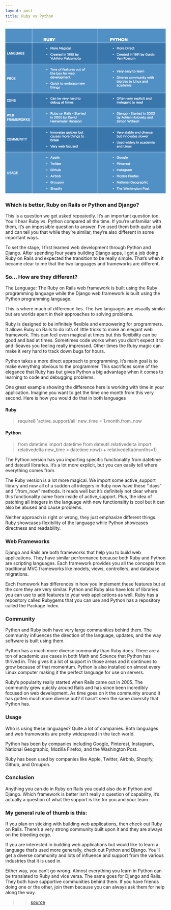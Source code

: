 ```yaml
---
layout: post
title: Ruby vs Python
---
```


![Ruby-vs-Python](/images/ruby-vs-python.png)

### Which is better, Ruby on Rails or Python and Django?
This is a question we get asked repeatedly. It’s an important question too. You’ll hear Ruby vs. Python compared all the time. If you’re unfamiliar with them, it’s an impossible question to answer. I’ve used them both quite a bit and can tell you that while they’re similar, they’re also different in some important ways.

To set the stage, I first learned web development through Python and Django. After spending four years building Django apps, I got a job doing Ruby on Rails and expected the transition to be really simple. That’s when it became clear to me that the two languages and frameworks are different.

### So… How are they different?
The Language:
The Ruby on Rails web framework is built using the Ruby programming language while the Django web framework is built using the Python programming language.

This is where much of difference lies. The two languages are visually similar but are worlds apart in their approaches to solving problems.

Ruby is designed to be infinitely flexible and empowering for programmers. It allows Ruby on Rails to do lots of little tricks to make an elegant web framework. This can feel even magical at times but this flexibility can be good and bad at times. Sometimes code works when you didn’t expect it to and l5eaves you feeling really impressed. Other times the Ruby magic can make it very hard to track down bugs for hours.

Python takes a more direct approach to programming. It’s main goal is to make everything obvious to the programmer. This sacrifices some of the elegance that Ruby has but gives Python a big advantage when it comes to learning to code and debugging problems.

One great example showing the difference here is working with time in your application. Imagine you want to get the time one month from this very second. Here is how you would do that in both languages

#### Ruby
> require8 'active_support/all'
> new_time = 1.month.from_now

#### Python
> from datetime import datetime
> from dateutil.relativedelta import relativedelta
> new_time = datetime.now() + relativedelta(months=1)

The Python version has you importing specific functionality from datetime and dateutil libraries. It’s a lot more explicit, but you can easily tell where everything comes from.

The Ruby version is a lot more magical. We import some active_support library and now all of a sudden all integers in Ruby now have these “.days” and “.from_now” methods. It reads well but it’s definitely not clear where this functionality came from inside of active_support. Plus, the idea of patching all integers in the language with new functionality is cool but it can also be abused and cause problems.

Neither approach is right or wrong, they just emphasize different things. Ruby showcases flexibility of the language while Python showcases directness and readability.

### Web Frameworks

Django and Rails are both frameworks that help you to build web applications. They have similar performance because both Ruby and Python are scripting languages. Each framework provides you all the concepts from traditional MVC frameworks like models, views, controllers, and database migrations.

Each framework has differences in how you implement these features but at the core they are very similar. Python and Ruby also have lots of libraries you can use to add features to your web applications as well. Ruby has a repository called Rubygems that you can use and Python has a repository called the Package Index.

### Community

Python and Ruby both have very large communities behind them. The community influences the direction of the language, updates, and the way software is built using them.

Python has a much more diverse community than Ruby does. There are a ton of academic use cases in both Math and Science that Python has thrived in. This gives it a lot of support in those areas and it continues to grow because of that momentum. Python is also installed on almost every Linux computer making it the perfect language for use on servers.

Ruby’s popularity really started when Rails came out in 2005. The community grew quickly around Rails and has since been incredibly focused on web development. As time goes on it the community around it has gotten much more diverse but2 it hasn’t seen the same diversity that Python has.

### Usage

Who is using these languages? Quite a lot of companies. Both languages and web frameworks are pretty widespread in the tech world.

Python has been by companies including Google, Pinterest, Instagram, National Geographic, Mozilla Firefox, and the Washington Post.

Ruby has been used by companies like Apple, Twitter, Airbnb, Shopify, Github, and Groupon.

### Conclusion

Anything you can do in Ruby on Rails you could also do in Python and Django. Which framework is better isn’t really a question of capability, it’s actually a question of what the support is like for you and your team.

### My general rule of thumb is this:

If you plan on sticking with building web applications, then check out Ruby on Rails. There’s a very strong community built upon it and they are always on the bleeding edge.

If you are interested in building web applications but would like to learn a language that’s used more generally, check out Python and Django. You’ll get a diverse community and lots of influence and support from the various industries that it is used in.

Either way, you can’t go wrong. Almost everything you learn in Python can be translated to Ruby and vice versa. The same goes for Django and Rails. They both have supportive communities behind them. If you have friends doing one or the other, join them because you can always ask them for help along the way.

>> [source](https://learn.onemonth.com/ruby-vs-python/)

